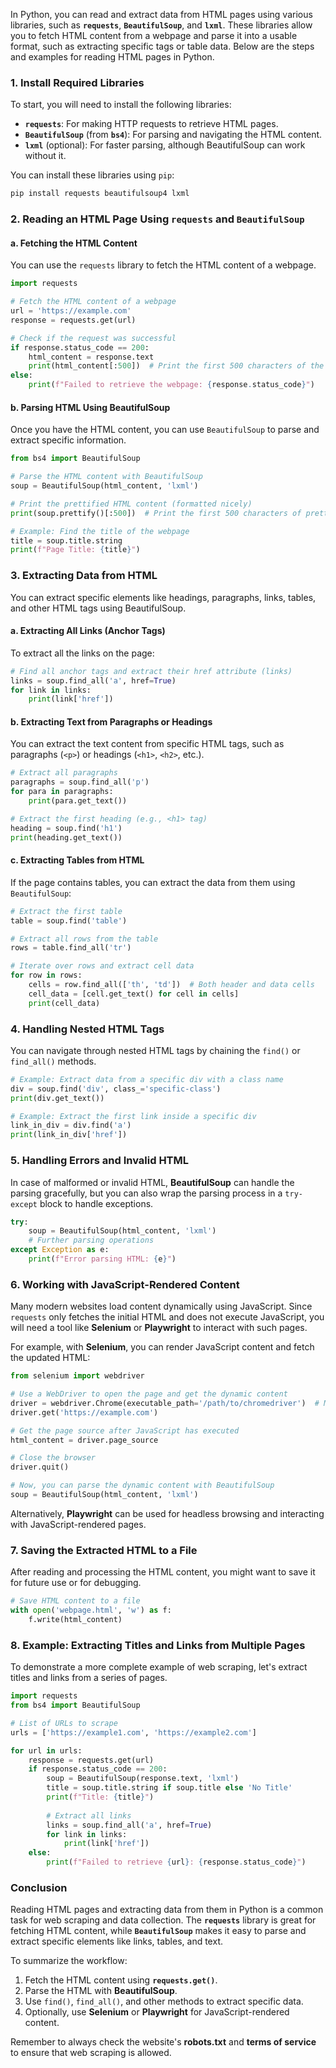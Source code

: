 In Python, you can read and extract data from HTML pages using various libraries, such as **`requests`**, **`BeautifulSoup`**, and **`lxml`**. These libraries allow you to fetch HTML content from a webpage and parse it into a usable format, such as extracting specific tags or table data. Below are the steps and examples for reading HTML pages in Python.

### 1. **Install Required Libraries**

To start, you will need to install the following libraries:

- **`requests`**: For making HTTP requests to retrieve HTML pages.
- **`BeautifulSoup`** (from **`bs4`**): For parsing and navigating the HTML content.
- **`lxml`** (optional): For faster parsing, although BeautifulSoup can work without it.

You can install these libraries using `pip`:

```bash
pip install requests beautifulsoup4 lxml
```

### 2. **Reading an HTML Page Using `requests` and `BeautifulSoup`**

#### a. **Fetching the HTML Content**

You can use the `requests` library to fetch the HTML content of a webpage.

```python
import requests

# Fetch the HTML content of a webpage
url = 'https://example.com'
response = requests.get(url)

# Check if the request was successful
if response.status_code == 200:
    html_content = response.text
    print(html_content[:500])  # Print the first 500 characters of the HTML content
else:
    print(f"Failed to retrieve the webpage: {response.status_code}")
```

#### b. **Parsing HTML Using BeautifulSoup**

Once you have the HTML content, you can use `BeautifulSoup` to parse and extract specific information.

```python
from bs4 import BeautifulSoup

# Parse the HTML content with BeautifulSoup
soup = BeautifulSoup(html_content, 'lxml')

# Print the prettified HTML content (formatted nicely)
print(soup.prettify()[:500])  # Print the first 500 characters of prettified HTML

# Example: Find the title of the webpage
title = soup.title.string
print(f"Page Title: {title}")
```

### 3. **Extracting Data from HTML**

You can extract specific elements like headings, paragraphs, links, tables, and other HTML tags using BeautifulSoup.

#### a. **Extracting All Links (Anchor Tags)**

To extract all the links on the page:

```python
# Find all anchor tags and extract their href attribute (links)
links = soup.find_all('a', href=True)
for link in links:
    print(link['href'])
```

#### b. **Extracting Text from Paragraphs or Headings**

You can extract the text content from specific HTML tags, such as paragraphs (`<p>`) or headings (`<h1>`, `<h2>`, etc.).

```python
# Extract all paragraphs
paragraphs = soup.find_all('p')
for para in paragraphs:
    print(para.get_text())

# Extract the first heading (e.g., <h1> tag)
heading = soup.find('h1')
print(heading.get_text())
```

#### c. **Extracting Tables from HTML**

If the page contains tables, you can extract the data from them using `BeautifulSoup`:

```python
# Extract the first table
table = soup.find('table')

# Extract all rows from the table
rows = table.find_all('tr')

# Iterate over rows and extract cell data
for row in rows:
    cells = row.find_all(['th', 'td'])  # Both header and data cells
    cell_data = [cell.get_text() for cell in cells]
    print(cell_data)
```

### 4. **Handling Nested HTML Tags**

You can navigate through nested HTML tags by chaining the `find()` or `find_all()` methods.

```python
# Example: Extract data from a specific div with a class name
div = soup.find('div', class_='specific-class')
print(div.get_text())

# Example: Extract the first link inside a specific div
link_in_div = div.find('a')
print(link_in_div['href'])
```

### 5. **Handling Errors and Invalid HTML**

In case of malformed or invalid HTML, **BeautifulSoup** can handle the parsing gracefully, but you can also wrap the parsing process in a `try-except` block to handle exceptions.

```python
try:
    soup = BeautifulSoup(html_content, 'lxml')
    # Further parsing operations
except Exception as e:
    print(f"Error parsing HTML: {e}")
```

### 6. **Working with JavaScript-Rendered Content**

Many modern websites load content dynamically using JavaScript. Since `requests` only fetches the initial HTML and does not execute JavaScript, you will need a tool like **Selenium** or **Playwright** to interact with such pages.

For example, with **Selenium**, you can render JavaScript content and fetch the updated HTML:

```python
from selenium import webdriver

# Use a WebDriver to open the page and get the dynamic content
driver = webdriver.Chrome(executable_path='/path/to/chromedriver')  # Make sure to install ChromeDriver
driver.get('https://example.com')

# Get the page source after JavaScript has executed
html_content = driver.page_source

# Close the browser
driver.quit()

# Now, you can parse the dynamic content with BeautifulSoup
soup = BeautifulSoup(html_content, 'lxml')
```

Alternatively, **Playwright** can be used for headless browsing and interacting with JavaScript-rendered pages.

### 7. **Saving the Extracted HTML to a File**

After reading and processing the HTML content, you might want to save it for future use or for debugging.

```python
# Save HTML content to a file
with open('webpage.html', 'w') as f:
    f.write(html_content)
```

### 8. **Example: Extracting Titles and Links from Multiple Pages**

To demonstrate a more complete example of web scraping, let's extract titles and links from a series of pages.

```python
import requests
from bs4 import BeautifulSoup

# List of URLs to scrape
urls = ['https://example1.com', 'https://example2.com']

for url in urls:
    response = requests.get(url)
    if response.status_code == 200:
        soup = BeautifulSoup(response.text, 'lxml')
        title = soup.title.string if soup.title else 'No Title'
        print(f"Title: {title}")
        
        # Extract all links
        links = soup.find_all('a', href=True)
        for link in links:
            print(link['href'])
    else:
        print(f"Failed to retrieve {url}: {response.status_code}")
```

### Conclusion

Reading HTML pages and extracting data from them in Python is a common task for web scraping and data collection. The **`requests`** library is great for fetching HTML content, while **`BeautifulSoup`** makes it easy to parse and extract specific elements like links, tables, and text.

To summarize the workflow:
1. Fetch the HTML content using **`requests.get()`**.
2. Parse the HTML with **BeautifulSoup**.
3. Use `find()`, `find_all()`, and other methods to extract specific data.
4. Optionally, use **Selenium** or **Playwright** for JavaScript-rendered content.

Remember to always check the website's **robots.txt** and **terms of service** to ensure that web scraping is allowed.
